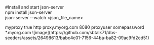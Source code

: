 #Install and start json-server<br/>
npm install json-server <br/>
json-server --watch <json_file_name>


<proxies>
    <proxy>
      <id>myproxy</id>
      <active>true</active>
      <protocol>http</protocol>
      <host>proxy.myorg.com</host>
      <port>8080</port>
      <username>proxyuser</username>
      <password>somepassword</password>
      <nonProxyHosts>*.myorg.com </nonProxyHosts>
    </proxy>
  </proxies>
![image](https://github.com/sbtalk71/dbs-seeders/assets/26498613/babc4c01-7156-44ba-ba82-09ac9fd2cd51)

